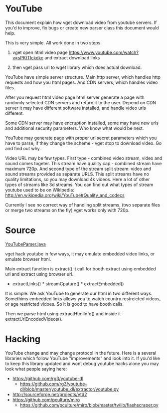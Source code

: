 # YouTube

This document explain how vget download video from youtube servers. If you'd to improve, fix bugs or create new parser class this document would help.

This is very simple. All work done in two steps.

1) vget open html video page https://www.youtube.com/watch?v=sPKtTIckdkc and extract download links

2) then vget pass url to wget library which does actual download.

YouTube have simple server structure. Main http server, which handles http requests and how you html pages. And CDN servers, which handles video files.

After you request html video page html server generate a page with randomly selected CDN servers and return it to the user. Depend on CDN server it may have different software installed, and handle video urls different.

Some CDN server may have encruption installed, some may have new urls and additional security parameters. Who know what would be next.

YouTube may generate page with proper url secret parameters which you have to parse, if they change the scheme - vget stop to download video. Go and find out why.

Video URL may be few types. First type - combined video stream, video and sound comes togeter. This stream have quality cap - combined stream have maximum 720p. And second type of the stream split stream: video and sound streams provided as separate URLS. This split streams have no quality limitations, so you may download 4k videos. Here a lot of other types of streams like 3d streams. You can find out what types of stream youtube used to be on Wikipedia: http://en.wikipedia.org/wiki/YouTube#Quality_and_codecs

Currently I see no correct way of handling split streams, (two separate files or merge two streams on the fly) vget works only with 720p.

# Source

[YouTubeParser.java](/src/main/java/com/github/axet/vget/vhs/YouTubeParser.java)

vget hack youtube in few ways, it may emulate embedded video links, or emulate browser html.

Main extract function is  extract() it call for booth extract using embedded url and extract using browser url.  

  *  extractLinks()
    * streamCpature()
    * extractEmbedded()

It is simple. We ask YouTube to generate our html in two different ways. Somethims embedded links allows you to watch country restreicted videos, or age restricted vidoes. So it is good to have booth calls.

Then we parse html using extractHtmlInfo() and inside it extractUrlEncodedVideos().

# Hacking

YouTube change and may change protocol in the future. Here is a several libraries which follow YouTube "improvements" and look into it. If you'd like to keep this library updated and wont debug youtube hacks alone you may look what people saying here:

  * https://github.com/rg3/youtube-dl
    * https://github.com/rg3/youtube-dl/blob/master/youtube_dl/extractor/youtube.py
  * http://sourceforge.net/projects/ytd2
  * https://github.com/pculture/miro
    * https://github.com/pculture/miro/blob/master/tv/lib/flashscraper.py
